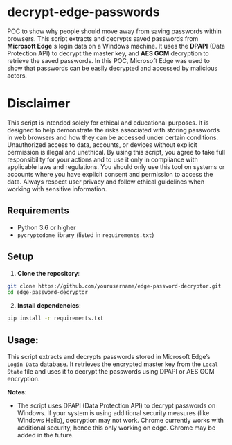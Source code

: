 # decrypt-edge-passwords
POC to show why people should move away from saving passwords within browsers. 
This script extracts and decrypts saved passwords from **Microsoft Edge**'s login data on a Windows machine. It uses the **DPAPI** (Data Protection API) to decrypt the master key, and **AES GCM** decryption to retrieve the saved passwords.
In this POC, Microsoft Edge was used to show that passwords can be easily decrypted and accessed by malicious actors. 

# Disclaimer
This script is intended solely for ethical and educational purposes. It is designed to help demonstrate the risks associated with storing passwords in web browsers and how they can be accessed under certain conditions. Unauthorized access to data, accounts, or devices without explicit permission is illegal and unethical.
By using this script, you agree to take full responsibility for your actions and to use it only in compliance with applicable laws and regulations. You should only use this tool on systems or accounts where you have explicit consent and permission to access the data. Always respect user privacy and follow ethical guidelines when working with sensitive information.

## Requirements
- Python 3.6 or higher
- `pycryptodome` library (listed in `requirements.txt`)

## Setup

1. **Clone the repository**:

```bash
git clone https://github.com/yourusername/edge-password-decryptor.git
cd edge-password-decryptor
 ```
2. **Install dependencies**:
```bash
pip install -r requirements.txt
```
## Usage:
 This script extracts and decrypts passwords stored in Microsoft Edge’s `Login Data` database. It retrieves the encrypted master key from the `Local State` file and uses it to decrypt the passwords using DPAPI or AES GCM encryption.

**Notes**:
- The script uses DPAPI (Data Protection API) to decrypt passwords on Windows. If your system is using additional security measures (like Windows Hello), decryption may not work. Chrome currently works with additional security, hence this only working on edge. Chrome may be added in the future. 
